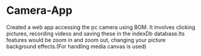# Camera-App
Created a web app accessing the pc camera using BOM. It involves clicking pictures, recording videos and saving these in the indexDb database.Its features would be zoom in and zoom out, changing your picture background effects.(For handling media canvas is used)

